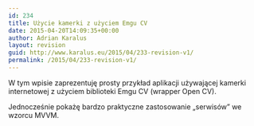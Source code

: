 ```yaml
---
id: 234
title: Użycie kamerki z użyciem Emgu CV
date: 2015-04-20T14:09:35+00:00
author: Adrian Karalus
layout: revision
guid: http://www.karalus.eu/2015/04/233-revision-v1/
permalink: /2015/04/233-revision-v1/
---
```

W tym wpisie zaprezentuję prosty przykład aplikacji używającej kamerki internetowej z użyciem biblioteki Emgu CV (wrapper Open CV).  
<!--more-->Jednocześnie pokażę bardzo praktyczne zastosowanie &#8222;serwisów&#8221; we wzorcu MVVM.

&nbsp;
